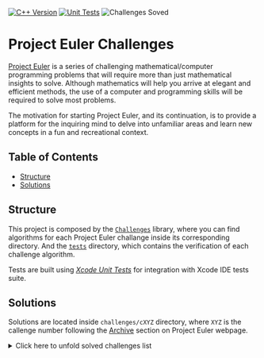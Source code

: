[![C++ Version][cpp_badge]][cpp_link]
[![Unit Tests][unit_testing_badge]][unit_testing_link]
![Challenges Soved][challenges_solved_badge]

# Project Euler Challenges

[Project Euler](https://projecteuler.net) is a series of challenging mathematical/computer programming problems that will require more than just mathematical insights to solve.
Although mathematics will help you arrive at elegant and efficient methods, the use of a computer and programming skills will be required to solve most problems.

The motivation for starting Project Euler, and its continuation, is to provide a platform for the inquiring mind to delve
into unfamiliar areas and learn new concepts in a fun and recreational context.

## Table of Contents

- [Structure](#structure)
- [Solutions](#solutions)

## Structure

This project is composed by the [`Challenges`](challenges) library, where you can find algorithms for each Project Euler challange inside its corresponding directory. And the [`tests`](tests) directory, which contains the verification of each challenge algorithm.

Tests are built using [_Xcode Unit Tests_](https://developer.apple.com/library/archive/documentation/ToolsLanguages/Conceptual/Xcode_Overview/UnitTesting.html) for integration with Xcode IDE tests suite.

## Solutions

Solutions are located inside `challenges/cXYZ` directory, where `XYZ` is the callenge number following the [Archive](https://projecteuler.net/archives) section on Project Euler webpage.

<details>
  <summary>Click here to unfold solved challenges list</summary>

  - [Challenge #1](challenges/c0001)
  - [Challenge #2](challenges/c0002)
  - [Challenge #3](challenges/c0003)
  - [Challenge #4](challenges/c0004)
  - [Challenge #5](challenges/c0005)
  - [Challenge #6](challenges/c0006)
  - [Challenge #7](challenges/c0007)
  - [Challenge #8](challenges/c0008)
  - [Challenge #9](challenges/c0009)
  - [Challenge #10](challenges/c0010)
  - [Challenge #11](challenges/c0011)
  - [Challenge #12](challenges/c0012)
  - [Challenge #13](challenges/c0013)
</details>

[cpp_badge]: https://img.shields.io/badge/C++-17-00599C?style=flat&logo=C%2B%2B
[cpp_link]: https://en.cppreference.com/w/cpp/17

[unit_testing_badge]: https://img.shields.io/badge/Xcode-11.4-1575F9?style=flat&logo=Xcode
[unit_testing_link]: https://developer.apple.com/library/archive/documentation/ToolsLanguages/Conceptual/Xcode_Overview/UnitTesting.html

[challenges_solved_badge]: https://img.shields.io/badge/Challenges%20Solved-%2313-lightgrey
